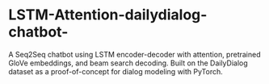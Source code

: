 # LSTM-Attention-dailydialog-chatbot-
A Seq2Seq chatbot using LSTM encoder-decoder with attention, pretrained GloVe embeddings, and beam search decoding. Built on the DailyDialog dataset as a proof-of-concept for dialog modeling with PyTorch.
